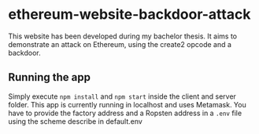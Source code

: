 # ethereum-website-backdoor-attack

This website has been developed during my bachelor thesis. It aims to demonstrate an attack on Ethereum, using the create2 opcode and a backdoor.

## Running the app

Simply execute `npm install` and `npm start` inside the client and server folder. This app is currently running in localhost and uses Metamask. You have to provide the factory address and a Ropsten address in a `.env` file using the scheme describe in default.env

